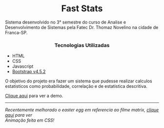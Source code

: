 <h1 align="center">Fast Stats</h1>
<p>Sistema desenvolvido no 3° semestre do curso de Analise e Desenvolvimento de Sistemas pela Fatec Dr. Thomaz Novelino na cidade de Franca-SP.</p>
<h3 align="center">Tecnologias Utilizadas</h3>
<ul>
    <li>HTML</li>
    <li>CSS</li>
    <li>Javascript</li>
    <li><a href="https://getbootstrap.com/" target="_blank">Bootstrap v4.5.2</a></li>
</ul>
<p>O objetivo do projeto era fazer um sistema que pudesse realizar calculos estatisticos como probabilidade, correlação e de estatistica descritiva.</p>
<p>
    <a href="https://wesleyoliveira98.github.io/fast-stats" target="_blank">Clique aqui</a> 
    para ver a demo.
</p>
<hr>
<i>
    Recentemente melhorado o easter egg em referencia ao filme matrix, 
    <a href="https://wesleyoliveira98.github.io/fast-stats/pages/pilula.html" target="_blank">clique aqui</a> 
    para ver
</i>
<br>
<i>Animação feita em CSS!</i>